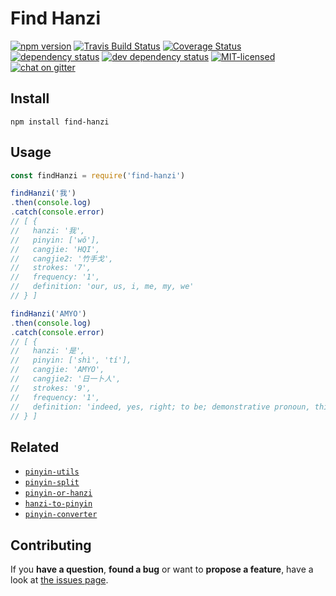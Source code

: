 # Find Hanzi

[![npm version](https://img.shields.io/npm/v/find-hanzi.svg)](https://www.npmjs.com/package/find-hanzi)
[![Travis Build Status](https://travis-ci.org/pepebecker/find-hanzi.svg)](https://travis-ci.org/pepebecker/find-hanzi)
[![Coverage Status](https://coveralls.io/repos/github/pepebecker/find-hanzi/badge.svg)](https://coveralls.io/github/pepebecker/find-hanzi)
[![dependency status](https://img.shields.io/david/pepebecker/find-hanzi.svg)](https://david-dm.org/pepebecker/find-hanzi)
[![dev dependency status](https://img.shields.io/david/dev/pepebecker/find-hanzi.svg)](https://david-dm.org/pepebecker/find-hanzi#info=devDependencies)
[![MIT-licensed](https://img.shields.io/github/license/pepebecker/find-hanzi.svg)](https://opensource.org/licenses/MIT)
[![chat on gitter](https://badges.gitter.im/pepebecker.svg)](https://gitter.im/pepebecker)

## Install

```shell
npm install find-hanzi
```

## Usage

```js
const findHanzi = require('find-hanzi')

findHanzi('我')
.then(console.log)
.catch(console.error)
// [ {
//   hanzi: '我',
//   pinyin: ['wǒ'],
//   cangjie: 'HQI',
//   cangjie2: '竹手戈',
//   strokes: '7',
//   frequency: '1',
//   definition: 'our, us, i, me, my, we'
// } ]

findHanzi('AMYO')
.then(console.log)
.catch(console.error)
// [ {
//   hanzi: '是',
//   pinyin: ['shì', 'tí'],
//   cangjie: 'AMYO',
//   cangjie2: '日一卜人',
//   strokes: '9',
//   frequency: '1',
//   definition: 'indeed, yes, right; to be; demonstrative pronoun, this, that'
// } ]
```

## Related

- [`pinyin-utils`](https://github.com/pepebecker/pinyin-utils)
- [`pinyin-split`](https://github.com/pepebecker/pinyin-split)
- [`pinyin-or-hanzi`](https://github.com/pepebecker/pinyin-or-hanzi)
- [`hanzi-to-pinyin`](https://github.com/pepebecker/hanzi-to-pinyin)
- [`pinyin-converter`](https://github.com/pepebecker/pinyin-converter)

## Contributing

If you **have a question**, **found a bug** or want to **propose a feature**, have a look at [the issues page](https://github.com/pepebecker/find-hanzi/issues).